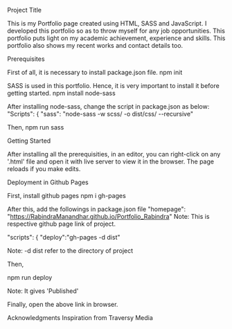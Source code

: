 Project Title

This is my Portfolio page created using HTML, SASS and JavaScript. I developed this portfolio so as to throw myself for any job
opportunities. This portfolio puts light on my academic achievement, experience and skills. This portfolio also shows my recent 
works and contact details too.

Prerequisites

First of all, it is necessary to install package.json file.
npm init

SASS is used in this portfolio. Hence, it is very important to install it before getting started.
npm install node-sass

After installing node-sass, change the script in package.json as below:
"Scripts": {
	"sass": "node-sass -w scss/ -o dist/css/ --recursive"

Then,
npm run sass

Getting Started

After installing all the prerequisities, in an editor, you can right-click on any '.html' file and open it with live server
to view it in the browser. The page reloads if you make edits.

Deployment in Github Pages

First, install github pages
npm i gh-pages

After this, add the followings in package.json file
"homepage": "https://RabindraManandhar.github.io/Portfolio_Rabindra"
Note: This is respective github page link of project. 

"scripts": {
"deploy":"gh-pages -d dist"

Note: -d dist refer to the directory of project

Then, 

npm run deploy

Note: It gives 'Published'

Finally, open the above link in browser.

Acknowledgments
Inspiration from Traversy Media
